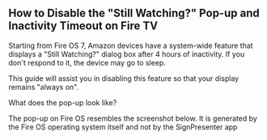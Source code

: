 ## How to Disable the "Still Watching?" Pop-up and Inactivity Timeout on Fire TV
Starting from Fire OS 7, Amazon devices have a system-wide feature that displays a "Still Watching?" dialog box after 4 hours of inactivity. If you don't respond to it, the device may go to sleep.

This guide will assist you in disabling this feature so that your display remains "always on".

What does the pop-up look like?

The pop-up on Fire OS resembles the screenshot below. It is generated by the Fire OS operating system itself and not by the SignPresenter app
